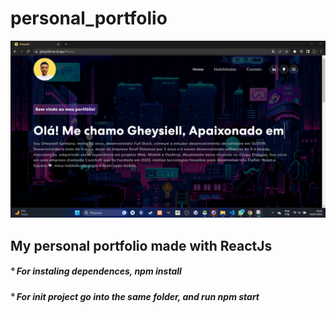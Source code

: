 # personal_portfolio

<div> <img src="https://raw.githubusercontent.com/gheysiell/images/main/personal_portfolio_new.png" /> </div>
<div> <h2> My personal portfolio made with ReactJs </h2> </div>
<div> <h5> ° For instaling dependences, npm install </h5> </div>
<div> <h5> ° For init project go into the same folder, and run npm start </h5> </div> 
